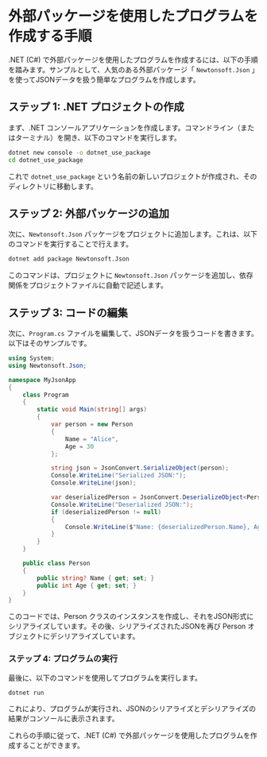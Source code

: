 # 外部パッケージを使用したプログラムを作成する手順

.NET (C#) で外部パッケージを使用したプログラムを作成するには、以下の手順を踏みます。サンプルとして、人気のある外部パッケージ「 `Newtonsoft.Json` 」を使ってJSONデータを扱う簡単なプログラムを作成します。

## ステップ 1: .NET プロジェクトの作成
まず、.NET コンソールアプリケーションを作成します。コマンドライン（またはターミナル）を開き、以下のコマンドを実行します。

```bash
dotnet new console -o dotnet_use_package
cd dotnet_use_package
```

これで `dotnet_use_package` という名前の新しいプロジェクトが作成され、そのディレクトリに移動します。

## ステップ 2: 外部パッケージの追加
次に、`Newtonsoft.Json` パッケージをプロジェクトに追加します。これは、以下のコマンドを実行することで行えます。

```bash
dotnet add package Newtonsoft.Json
```

このコマンドは、プロジェクトに `Newtonsoft.Json` パッケージを追加し、依存関係をプロジェクトファイルに自動で記述します。

## ステップ 3: コードの編集
次に、`Program.cs` ファイルを編集して、JSONデータを扱うコードを書きます。以下はそのサンプルです。

```csharp
using System;
using Newtonsoft.Json;

namespace MyJsonApp
{
	class Program
	{
		static void Main(string[] args)
		{
			var person = new Person
			{
				Name = "Alice",
				Age = 30
			};

			string json = JsonConvert.SerializeObject(person);
			Console.WriteLine("Serialized JSON:");
			Console.WriteLine(json);

			var deserializedPerson = JsonConvert.DeserializeObject<Person>(json);
			Console.WriteLine("Deserialized JSON:");
			if (deserializedPerson != null)
			{
				Console.WriteLine($"Name: {deserializedPerson.Name}, Age: {deserializedPerson.Age}");
			}
		}
	}

	public class Person
	{
		public string? Name { get; set; }
		public int Age { get; set; }
	}
}
```

このコードでは、Person クラスのインスタンスを作成し、それをJSON形式にシリアライズしています。その後、シリアライズされたJSONを再び Person オブジェクトにデシリアライズしています。

### ステップ 4: プログラムの実行
最後に、以下のコマンドを使用してプログラムを実行します。

```bash
dotnet run
```
これにより、プログラムが実行され、JSONのシリアライズとデシリアライズの結果がコンソールに表示されます。

これらの手順に従って、.NET (C#) で外部パッケージを使用したプログラムを作成することができます。
